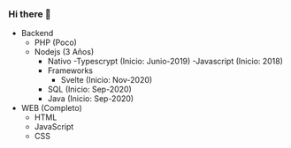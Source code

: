 ### Hi there 👋


- Backend
    - PHP (Poco)
    - Nodejs (3 Años)
        - Nativo
            -Typescrypt (Inicio: Junio-2019)
            -Javascript (Inicio: 2018)
        - Frameworks
            - Svelte (Inicio: Nov-2020)
        - SQL (Inicio: Sep-2020)
        - Java (Inicio: Sep-2020)
- WEB (Completo)
    - HTML
    - JavaScript
    - CSS

<!--
**KurtYalnix/KurtYalnix** is a ✨ _special_ ✨ repository because its `README.md` (this file) appears on your GitHub profile.

Here are some ideas to get you started:

- 🔭 I’m currently working on ...
- 🌱 I’m currently learning ...
- 👯 I’m looking to collaborate on ...
- 🤔 I’m looking for help with ...
- 💬 Ask me about ...
- 📫 How to reach me: ...
- 😄 Pronouns: ...
- ⚡ Fun fact: ...
-->
